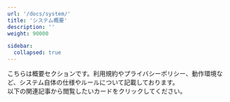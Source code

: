 ```yaml
---
url: '/docs/system/'
title: 'システム概要'
description: ''
weight: 90000

sidebar:
  collapsed: true
---
```


こちらは概要セクションです。利用規約やプライバシーポリシー、動作環境など、システム自体の仕様やルールについて記載しております。  
以下の関連記事から閲覧したいカードをクリックしてください。
